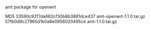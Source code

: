amt package for openwrt

MD5
33590c92f7da682cf30b8b3881dce437  amt-openwrt-1.1.0.tar.gz
57fb0d9c27965d1b0a8e0956020495ce  amt-1.1.0.tar.gz

